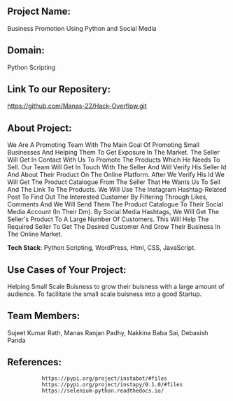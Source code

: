 ## Project Name: 
Business Promotion Using Python and Social Media

## Domain:
 Python Scripting

## Link To our Repositery:
 https://github.com/Manas-22/Hack-Overflow.git

## About Project: 
We Are A Promoting Team With The Main Goal Of Promoting Small Businesses And Helping Them To Get Exposure In The Market. The Seller Will Get In Contact With Us To Promote The Products Which He Needs To Sell. Our Team Will Get In Touch With The Seller And Will Verify His Seller Id And About Their Product On The Online Platform. After We Verify His Id We Will Get The Product Catalogue From The Seller That He Wants Us To Sell And The Link To The Products. We Will Use The Instagram Hashtag-Related Post To Find Out The Interested Customer By Filtering Through Likes, Comments And We Will Send Them The Product Catalogue To Their Social Media Account (In Their Dm). By Social Media Hashtags, We Will Get The Seller's Product To A Large Number Of Customers. This Will Help The Required Seller To Get The Desired Customer And Grow Their Business In The Online Market.

**Tech Stack**: Python Scripting, WordPress, Html, CSS, JavaScript.

## Use Cases of Your Project:
Helping Small Scale Buisness to grow their buisness with a large amount of audience. 
To facilitate the small scale buisness into a good Startup.

## Team Members: 
Sujeet Kumar Rath, Manas Ranjan Padhy, Nakkina Baba Sai, Debasish Panda

## References: 
               https://pypi.org/project/instabot/#files
               https://pypi.org/project/instapy/0.1.0/#files
               https://selenium-python.readthedocs.io/

